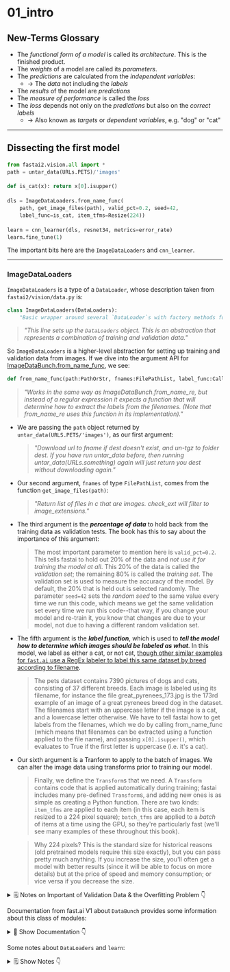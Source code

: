 # 01_intro

## New-Terms Glossary

- The _functional form of a model_ is called its _architecture_. This is the finished product.
- The _weights_ of a model are called its _parameters_.
- The _predictions_ are calculated from the _independent variables_:
  - -> The _data_ not including the _labels_
- The _results_ of the model are _predictions_
- The _measure of performance_ is called the _loss_
- The _loss_ depends not only on the _predictions_ but also on the _correct labels_
  - -> Also known as _targets_ or _dependent variables_, e.g. "dog" or "cat"

---

## Dissecting the first model

```py
from fastai2.vision.all import *
path = untar_data(URLs.PETS)/'images'

def is_cat(x): return x[0].isupper()

dls = ImageDataLoaders.from_name_func(
    path, get_image_files(path), valid_pct=0.2, seed=42,
    label_func=is_cat, item_tfms=Resize(224))

learn = cnn_learner(dls, resnet34, metrics=error_rate)
learn.fine_tune(1)
```

The important bits here are the `ImageDataLoaders` and `cnn_learner`.

---

### ImageDataLoaders

`ImageDataLoaders` is a type of a `DataLoader`, whose description taken from `fastai2/vision/data.py` is:

```py
class ImageDataLoaders(DataLoaders):
    "Basic wrapper around several `DataLoader`s with factory methods for computer vision problems"
```

> _"This line sets up the `DataLoaders` object. This is an abstraction that represents a combination of training and validation data."_

So `ImageDataLoaders` is a higher-level abstraction for setting up training and validation data from images. If we dive into the argument API for [ImageDataBunch.from_name_func](https://docs.fast.ai/vision.data.html#ImageDataBunch.from_name_func), we see:

```py
def from_name_func(path:PathOrStr, fnames:FilePathList, label_func:Callable, valid_pct:float=0.2, seed:int=None, **kwargs)
```

> _"Works in the same way as ImageDataBunch.from_name_re, but instead of a regular expression it expects a function that will determine how to extract the labels from the filenames. (Note that from_name_re uses this function in its implementation)."_

- We are passing the `path` object returned by `untar_data(URLS.PETS/'images')`, as our first argument:

  > _"Download url to fname if dest doesn't exist, and un-tgz to folder dest. If you have run untar_data before, then running untar_data(URLs.something) again will just return you dest without downloading again."_

- Our second argument, `fnames` of type `FilePathList`, comes from the function `get_image_files(path)`:

  > _"Return list of files in c that are images. check_ext will filter to image_extensions."_

- The third argument is the **_percentage of data_** to hold back from the training data as validation tests. The book has this to say about the importance of this argument:

  > The most important parameter to mention here is `valid_pct=0.2`. This tells fastai to hold out 20% of the data and _not use it for training the model at all_. This 20% of the data is called the _validation set_; the remaining 80% is called the _training set_. The validation set is used to measure the accuracy of the model. By default, the 20% that is held out is selected randomly. The parameter `seed=42` sets the _random seed_ to the same value every time we run this code, which means we get the same validation set every time we run this code--that way, if you change your model and re-train it, you know that changes are due to your model, not due to having a different random validation set.

- The fifth argument is the **_label function_**, which is used to **_tell the model how to determine which images should be labeled as what_**. In this model, we label as either a cat, or not cat, [though other similar examples for `fast.ai` use a RegEx labeler to label this same dataset by breed according to filename](https://www.fast.ai/2020/02/13/fastai-A-Layered-API-for-Deep-Learning/#vision).

  > The pets dataset contains 7390 pictures of dogs and cats, consisting of 37 different breeds. Each image is labeled using its filename, for instance the file great_pyrenees_173.jpg is the 173rd example of an image of a great pyrenees breed dog in the dataset. The filenames start with an uppercase letter if the image is a cat, and a lowercase letter otherwise. We have to tell fastai how to get labels from the filenames, which we do by calling from_name_func (which means that filenames can be extracted using a function applied to the file name), and passing `x[0].isupper()`, which evaluates to True if the first letter is uppercase (i.e. it's a cat).

- Our sixth argument is a Tranform to apply to the batch of images. We can alter the image data using transforms prior to training our model.

  > Finally, we define the `Transform`s that we need. A `Transform` contains code that is applied automatically during training; fastai includes many pre-defined `Transform`s, and adding new ones is as simple as creating a Python function. There are two kinds: `item_tfms` are applied to each item (in this case, each item is resized to a 224 pixel square); `batch_tfms` are applied to a _batch_ of items at a time using the GPU, so they're particularly fast (we'll see many examples of these throughout this book).

  > Why 224 pixels? This is the standard size for historical reasons (old pretrained models require this size exactly), but you can pass pretty much anything. If you increase the size, you'll often get a model with better results (since it will be able to focus on more details) but at the price of speed and memory consumption; or vice versa if you decrease the size.

<details>
  <summary>🗒 Notes on Important of Validation Data & the Overfitting Problem 👇</summary>

Models produced with fast.ai will show you their accuracy using _only_ validation data. The book discusses why this is so important:

> This is absolutely critical, because if you train a large enough model for a long enough time, it will eventually learn to _memorize_ the label of every item in your dataset! This is not actually a useful model, because what we care about is how well our model works on _previously unseen images_

> Even when your model has not fully memorized all your data, earlier on in training it may have memorized certain parts of it. As a result, the longer you train for, the better your accuracy will get on the training set; and the validation set accuracy will also improve for a while, but eventually it will start getting worse, as the model starts to memorize the training set, rather than finding generalizable underlying patterns in the data. When this happens, we say that the model is _over-fitting_.

Over-fitting is a **_regression from the ability to generalize_**. Rather than creating an adaptable model which can correlate novel inputs to patterns, an overfitted model has specialized itself to it's own training data and lost it's usefulness.

The authors give an example of an overfit model trained on randomized data based on the function `x^2`, where it can no longer see the general trend and molds the curve to fit it's own data:

![](./images/overfitting-problem.png)

</details>

Documentation from fast.ai V1 about `DataBunch` provides some information about this class of modules:

<details>
  <summary>📘 Show Documentation 👇</summary>

![](images/fastai-databunch.png)

</details>

Some notes about `DataLoaders` and `learn`:

<details>
  <summary>🗒 Show Notes 👇</summary>

- `DataLoaders.show_batch()` can be used to display batch images in-notebook:
  ![](images/dataloaders-show-batch.png)

- `learn.show_results()` can used to to display model predictions and actual classifications:
  ![](images/learn-show-results.png)

</details>
